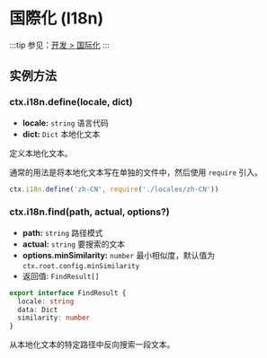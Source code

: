# 国際化 (I18n)

:::tip
参见：[开发 > 国际化](../../guide/i18n/index.md)
:::

## 实例方法

### ctx.i18n.define(locale, dict)

- **locale:** `string` 语言代码
- **dict:** `Dict` 本地化文本

定义本地化文本。

通常的用法是将本地化文本写在单独的文件中，然后使用 `require` 引入。

```ts
ctx.i18n.define('zh-CN', require('./locales/zh-CN'))
```

### ctx.i18n.find(path, actual, options?)

- **path:** `string` 路径模式
- **actual:** `string` 要搜索的文本
- **options.minSimilarity:** `number` 最小相似度，默认值为 `ctx.root.config.minSimilarity`
- 返回值: `FindResult[]`

```ts
export interface FindResult {
  locale: string
  data: Dict
  similarity: number
}
```

从本地化文本的特定路径中反向搜索一段文本。

